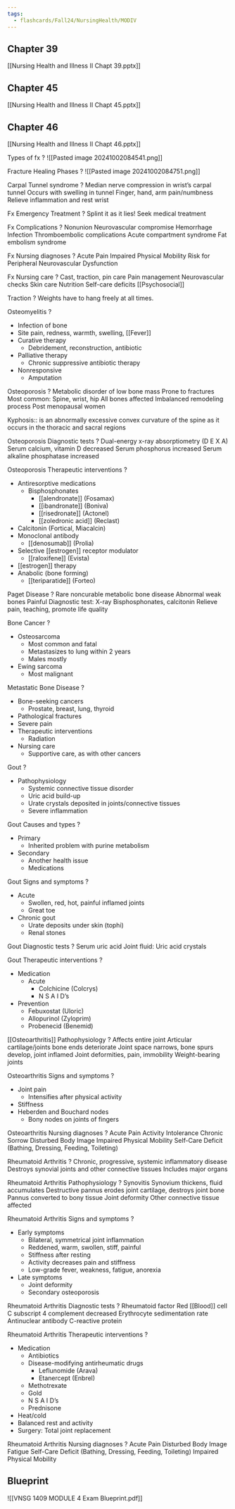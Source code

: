 ```yaml
---
tags:
  - flashcards/Fall24/NursingHealth/MODIV
---
```

## Chapter 39
[[Nursing Health and Illness II Chapt 39.pptx]]



## Chapter 45
[[Nursing Health and Illness II Chapt 45.pptx]]



## Chapter 46
[[Nursing Health and Illness II Chapt 46.pptx]]

Types of fx
?
![[Pasted image 20241002084541.png]]
<!--SR:!2024-10-16,1,190-->

Fracture Healing Phases
?
![[Pasted image 20241002084751.png]]
<!--SR:!2024-10-16,1,190-->


Carpal Tunnel syndrome
?
Median nerve compression in wrist’s carpal tunnel
Occurs with swelling in tunnel
Finger, hand, arm pain/numbness
Relieve inflammation and rest wrist
<!--SR:!2024-10-16,1,211-->

Fx Emergency Treatment
?
Splint it as it lies!
Seek medical treatment
<!--SR:!2024-10-16,1,197-->

Fx Complications
?
Nonunion
Neurovascular compromise
Hemorrhage
Infection
Thromboembolic complications
Acute compartment syndrome
Fat embolism syndrome
<!--SR:!2024-10-16,1,203-->

Fx Nursing diagnoses
?
Acute Pain
Impaired Physical Mobility
Risk for Peripheral Neurovascular Dysfunction
<!--SR:!2024-10-16,1,197-->

Fx Nursing care
?
Cast, traction, pin care
Pain management
Neurovascular checks
Skin care
Nutrition
Self-care deficits
[[Psychosocial]]
<!--SR:!2024-10-16,1,203-->

Traction
?
Weights have to hang freely at all times.
<!--SR:!2024-10-16,1,203-->

Osteomyelitis
?
- Infection of bone
- Site pain, redness, warmth, swelling, [[Fever]]
- Curative therapy
	- Debridement, reconstruction, antibiotic
- Palliative therapy
	- Chronic suppressive antibiotic therapy
- Nonresponsive
	- Amputation
<!--SR:!2024-10-16,1,203-->

Osteoporosis
?
Metabolic disorder of low bone mass
Prone to fractures
Most common: Spine, wrist, hip
All bones affected
Imbalanced remodeling process
Post menopausal women
<!--SR:!2024-10-16,1,190-->

Kyphosis:: is an abnormally excessive convex curvature of the spine as it occurs in the thoracic and sacral regions
<!--SR:!2024-10-16,1,203-->

Osteoporosis Diagnostic tests
?
Dual-energy x-ray absorptiometry (D E X A)
Serum calcium, vitamin D decreased
Serum phosphorus increased
Serum alkaline phosphatase increased
<!--SR:!2024-10-16,1,197-->

Osteoporosis Therapeutic interventions
?
- Antiresorptive medications
	- Bisphosphonates
		- [[alendronate]] (Fosamax)
		- [[ibandronate]] (Boniva)
		- [[risedronate]] (Actonel)
		- [[zoledronic acid]] (Reclast)
- Calcitonin (Fortical, Miacalcin)
- Monoclonal antibody
	- [[denosumab]] (Prolia)
- Selective [[estrogen]] receptor modulator
	- [[raloxifene]] (Evista)
- [[estrogen]] therapy
- Anabolic (bone forming)
	- [[teriparatide]] (Forteo)
<!--SR:!2024-10-16,1,190-->

Paget Disease 
?
Rare noncurable metabolic bone disease
Abnormal weak bones
Painful 
Diagnostic test: X-ray
Bisphosphonates, calcitonin
Relieve pain, teaching, promote life quality

Bone Cancer
?
- Osteosarcoma
	- Most common and fatal
	- Metastasizes to lung within 2 years
	- Males mostly
- Ewing sarcoma
	- Most malignant
<!--SR:!2024-10-16,1,197-->

Metastatic Bone Disease
?
- Bone-seeking cancers
	- Prostate, breast, lung, thyroid
- Pathological fractures
- Severe pain
- Therapeutic interventions
	- Radiation
- Nursing care
	- Supportive care, as with other cancers
<!--SR:!2024-10-16,1,197-->

Gout
?
- Pathophysiology
	- Systemic connective tissue disorder
	- Uric acid build-up
	- Urate crystals deposited in joints/connective tissues
	- Severe inflammation
<!--SR:!2024-10-16,1,203-->

Gout Causes and types
?
- Primary
	- Inherited problem with purine metabolism
- Secondary
	- Another health issue
	- Medications
<!--SR:!2024-10-16,1,211-->

Gout Signs and symptoms
?
- Acute
	- Swollen, red, hot, painful inflamed joints
	- Great toe
- Chronic gout
	- Urate deposits under skin (tophi)
	- Renal stones
<!--SR:!2024-10-16,1,203-->

Gout Diagnostic tests
?
Serum uric acid
Joint fluid: Uric acid crystals
<!--SR:!2024-10-16,1,197-->

Gout Therapeutic interventions
?
- Medication
	- Acute
		- Colchicine (Colcrys)
		- N S A I D’s
- Prevention
	- Febuxostat (Uloric)
	- Allopurinol (Zyloprim)
	- Probenecid (Benemid)
<!--SR:!2024-10-16,1,203-->

[[Osteoarthritis]] Pathophysiology
?
Affects entire joint
Articular cartilage/joints bone ends deteriorate
Joint space narrows, bone spurs develop, joint inflamed
Joint deformities, pain, immobility
Weight-bearing joints
<!--SR:!2024-10-16,1,197-->

Osteoarthritis Signs and symptoms
?
- Joint pain
	- Intensifies after physical activity
- Stiffness 
- Heberden and Bouchard nodes 
	- Bony nodes on joints of fingers 

Osteoarthritis Nursing diagnoses
?
Acute Pain
Activity Intolerance
Chronic Sorrow
Disturbed Body Image
Impaired Physical Mobility
Self-Care Deficit (Bathing, Dressing, Feeding, Toileting)
<!--SR:!2024-10-16,1,211-->

Rheumatoid Arthritis
?
Chronic, progressive, systemic inflammatory disease
Destroys synovial joints and other connective tissues
Includes major organs
<!--SR:!2024-10-16,1,197-->

Rheumatoid Arthritis Pathophysiology
?
Synovitis 
Synovium thickens, fluid accumulates
Destructive pannus erodes joint cartilage, destroys joint bone
Pannus converted to bony tissue
Joint deformity 
Other connective tissue affected

Rheumatoid Arthritis Signs and symptoms
?
- Early symptoms
	- Bilateral, symmetrical joint inflammation
	- Reddened, warm, swollen, stiff, painful
	- Stiffness after resting
	- Activity decreases pain and stiffness
	- Low-grade fever, weakness, fatigue, anorexia
- Late symptoms
	- Joint deformity
	- Secondary osteoporosis
<!--SR:!2024-10-16,1,197-->

Rheumatoid Arthritis Diagnostic tests
?
Rheumatoid factor
Red [[Blood]] cell
C subscript 4 complement decreased
Erythrocyte sedimentation rate
Antinuclear antibody
C-reactive protein
<!--SR:!2024-10-16,1,197-->

Rheumatoid Arthritis Therapeutic interventions
?
- Medication
	- Antibiotics
	- Disease-modifying antirheumatic drugs
		- Leflunomide (Arava)
		- Etanercept (Enbrel)
	- Methotrexate
	- Gold
	- N S A I D’s
	- Prednisone
- Heat/cold
- Balanced rest and activity
- Surgery: Total joint replacement
<!--SR:!2024-10-16,1,197-->

Rheumatoid Arthritis Nursing diagnoses
?
Acute Pain
Disturbed Body Image
Fatigue
Self-Care Deficit (Bathing, Dressing, Feeding, Toileting)
Impaired Physical Mobility
<!--SR:!2024-10-16,1,211-->


## Blueprint
![[VNSG 1409 MODULE 4 Exam Blueprint.pdf]]